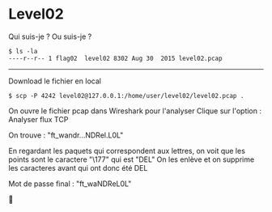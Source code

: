 # Level02

Qui suis-je ? Ou suis-je ?

	$ ls -la
	----r--r-- 1 flag02  level02 8302 Aug 30  2015 level02.pcap

***********************************************************

Download le fichier en local

	$ scp -P 4242 level02@127.0.0.1:/home/user/level02/level02.pcap .

On ouvre le fichier pcap dans Wireshark pour l'analyser
Clique sur l'option : Analyser flux TCP

On trouve : "ft_wandr...NDRel.L0L"

En regardant les paquets qui correspondent aux lettres, on voit que les points sont le caractere "\177" qui est "DEL"
On les enlève et on supprime les caracteres avant qui ont donc été DEL

Mot de passe final : "ft_waNDReL0L"

:checkered_flag:
